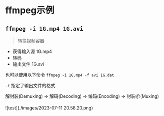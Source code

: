 # ffmpeg示例


## `ffmpeg -i 1G.mp4 1G.avi`

> 转换视频容器

- 获得输入源 1G.mp4
- 转码
- 输出文件 1G.avi

也可以使用以下命令 `ffmpeg -i 1G.mp4 -f avi 1G.dat`

`-f` 指定了输出文件的格式

解封装(Demuxing) => 解码(Decoding) => 编码(Encoding) => 封装📦(Muxing)

![test](./images/2023-07-11 20.58.20.png)
